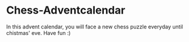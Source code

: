 # Chess-Adventcalendar

In this advent calendar, you will face a new chess puzzle everyday until chistmas' eve. Have fun :)
